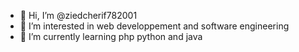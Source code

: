 - 👋 Hi, I’m @ziedcherif782001
- 👀 I’m interested in web developpement and software engineering
- 🌱 I’m currently learning php python and java
  

<!---
ziedcherif782001/ziedcherif782001 is a ✨ special ✨ repository because its `README.md` (this file) appears on your GitHub profile.
You can click the Preview link to take a look at your changes.
--->
